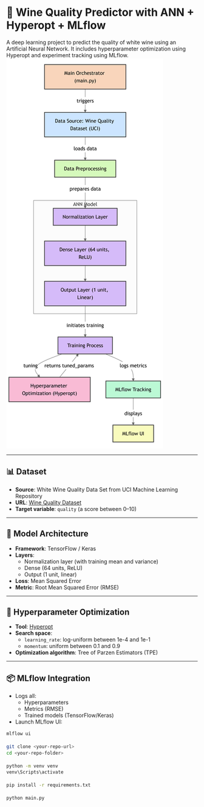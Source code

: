 # 🍷 Wine Quality Predictor with ANN + Hyperopt + MLflow

A deep learning project to predict the quality of white wine using an Artificial Neural Network. It includes hyperparameter optimization using Hyperopt and experiment tracking using MLflow.
![Project Architecture](assets/diagram.png)


---

## 📊 Dataset

- **Source**: White Wine Quality Data Set from UCI Machine Learning Repository  
- **URL**: [Wine Quality Dataset](https://raw.githubusercontent.com/mlflow/mlflow/master/tests/datasets/winequality-white.csv)  
- **Target variable**: `quality` (a score between 0–10)

---

## 🧠 Model Architecture

- **Framework**: TensorFlow / Keras
- **Layers**:
  - Normalization layer (with training mean and variance)
  - Dense (64 units, ReLU)
  - Output (1 unit, linear)
- **Loss**: Mean Squared Error
- **Metric**: Root Mean Squared Error (RMSE)

---

## 🔁 Hyperparameter Optimization

- **Tool**: [Hyperopt](https://github.com/hyperopt/hyperopt)
- **Search space**:
  - `learning_rate`: log-uniform between 1e-4 and 1e-1
  - `momentum`: uniform between 0.1 and 0.9
- **Optimization algorithm**: Tree of Parzen Estimators (TPE)

---

## 📦 MLflow Integration

- Logs all:
  - Hyperparameters
  - Metrics (RMSE)
  - Trained models (TensorFlow/Keras)
- Launch MLflow UI:

```bash
mlflow ui

git clone <your-repo-url>
cd <your-repo-folder>

python -m venv venv
venv\Scripts\activate

pip install -r requirements.txt

python main.py

